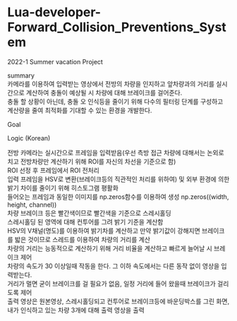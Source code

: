 # Lua-developer-Forward_Collision_Preventions_System
2022-1 Summer vacation Project  

summary  
카메라를 이용하여 입력받는 영상에서 전방의 차량을 인지하고 앞차량과의 거리를 실시간으로 계산하여 충돌이 예상될 시 차량에 대해 브레이크를 걸어준다.  
충돌 할 상황이 아닌데, 충돌 오 인식등을 줄이기 위해 다수의 필터링 단계를 구성하고 계산량을 줄여 최적화를 기대할 수 있는 환경을 개발한다.

Goal  


Logic (Korean)

전방 카메라는 실시간으로 프레임을 입력받음(우선 측방 접근 차량에 대해서는 논외로 치고 전방차량만 계산하기 위해 ROI를 자신의 차선을 기준으로 함)  
ROI 선정 후 프레임에서 ROI 전처리  
입력 프레임을 HSV로 변환(브레이크등의 직관적인 처리를 위하여) 및 외부 환경에 의한 밝기 차이를 줄이기 위해 히스토그램 평활화  
들어오는 프레임과 동일한 이미지를 np.zeros함수를 이용하여 생성 np.zeros((width, height, channel))  
차량 브레이크 등은 빨간색이므로 빨간색을 기준으로 스레시홀딩  
스레시홀딩 된 영역에 대해 컨투어를 그려 밝기 기준을 계산함  
HSV의 V채널(명도)를 이용하여 밝기차를 계산하고 만약 밝기값이 강해지면 브레이크를 밟은 것이므로 스레드를 이용하여 차량의 거리를 계산  
차량의 거리는 능동적으로 계산하기 위해 거리 비율을 계산하고 빠르게 늘어날 시 브레이크 제어  
차량의 속도가 30 이상일때 작동을 한다. 그 이하 속도에서는 다른 동작 없이 영상을 입력받는다.  
거리가 멀면 굳이 브레이크를 걸 필요가 없음, 일정 거리에 들어 왔을때 브레이크가 걸리도록 제어  
출력 영상은 원본영상, 스레시홀딩되고 컨투어로 브레이크등에 바운딩박스를 그린 화면, 내가 인식하고 있는 차량 3개에 대해 출력 영상을 출력  
